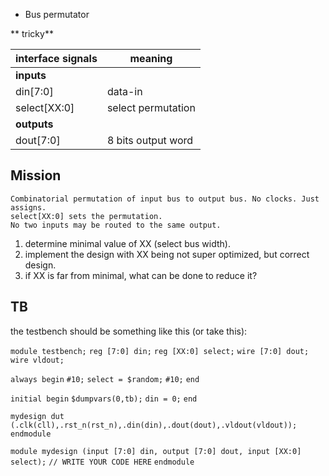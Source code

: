 
* Bus permutator

** tricky**

| interface signals | meaning |
|-------|--------|
| **inputs** |  |
| din[7:0]   | data-in |
| select[XX:0]   | select permutation |
| **outputs** |  |
| dout[7:0] | 8 bits output word |


## Mission
    Combinatorial permutation of input bus to output bus. No clocks. Just assigns.
    select[XX:0] sets the permutation. 
    No two inputs may be routed to the same output. 

1. determine minimal value of XX (select bus width).
2. implement the design with XX being not super optimized, but correct design.
3. if XX is far from minimal, what can be done to reduce it?



## TB 

the testbench should be something like this (or take this):

`module testbench;`
`reg [7:0] din;`
`reg [XX:0] select;`
`wire [7:0] dout;`
`wire vldout;`

`always begin`
    `#10;`
    `select = $random;`
    `#10;`
`end`

`initial begin`
    `$dumpvars(0,tb);`
    `din = 0;`
`end`

`mydesign dut (.clk(cll),.rst_n(rst_n),.din(din),.dout(dout),.vldout(vldout));`
`endmodule`

`module mydesign (input [7:0] din, output [7:0] dout, input [XX:0] select);`
`// WRITE YOUR CODE HERE`
`endmodule`

